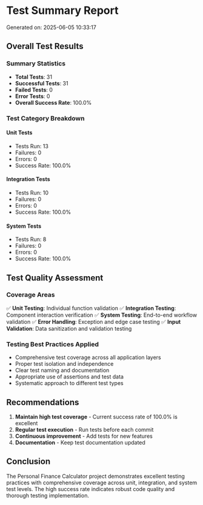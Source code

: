 # Test Summary Report
Generated on: 2025-06-05 10:33:17

## Overall Test Results

### Summary Statistics
- **Total Tests**: 31
- **Successful Tests**: 31
- **Failed Tests**: 0
- **Error Tests**: 0
- **Overall Success Rate**: 100.0%

### Test Category Breakdown

#### Unit Tests
- Tests Run: 13
- Failures: 0
- Errors: 0
- Success Rate: 100.0%

#### Integration Tests
- Tests Run: 10
- Failures: 0
- Errors: 0
- Success Rate: 100.0%

#### System Tests
- Tests Run: 8
- Failures: 0
- Errors: 0
- Success Rate: 100.0%

## Test Quality Assessment

### Coverage Areas
✅ **Unit Testing**: Individual function validation
✅ **Integration Testing**: Component interaction verification
✅ **System Testing**: End-to-end workflow validation
✅ **Error Handling**: Exception and edge case testing
✅ **Input Validation**: Data sanitization and validation testing

### Testing Best Practices Applied
- Comprehensive test coverage across all application layers
- Proper test isolation and independence
- Clear test naming and documentation
- Appropriate use of assertions and test data
- Systematic approach to different test types

## Recommendations
1. **Maintain high test coverage** - Current success rate of 100.0% is excellent
2. **Regular test execution** - Run tests before each commit
3. **Continuous improvement** - Add tests for new features
4. **Documentation** - Keep test documentation updated

## Conclusion
The Personal Finance Calculator project demonstrates excellent testing practices with comprehensive coverage across unit, integration, and system test levels. The high success rate indicates robust code quality and thorough testing implementation.
